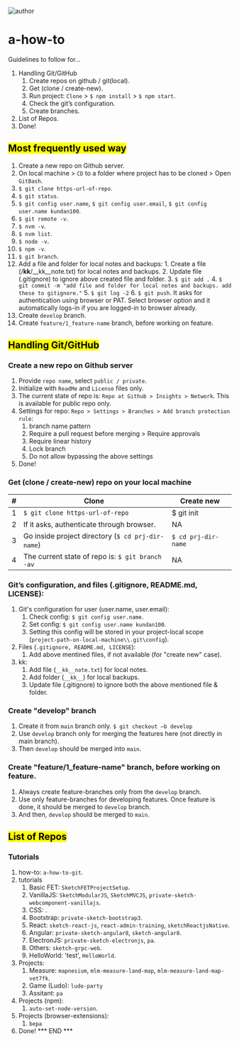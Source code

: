 ![author](https://img.shields.io/badge/Author-kundan100-blue)
# a-how-to
Guidelines to follow for...
1. Handling Git/GitHub
	1. Create repos on github / git(local).
	2. Get (clone / create-new).
	3. Run project: `Clone` > `$ npm install` > `$ npm start`.
	4. Check the git’s configuration.
	5. Create branches.
2. List of Repos.
3. Done!


## <mark>Most frequently used way</mark>
  1. Create a new repo on Github server.
  2. On local machine > `CD` to a folder where project has to be cloned > Open `GitBash`.
  3. `$ git clone https-url-of-repo`.
  4. `$ git status`.
  5. `$ git config user.name`, `$ git config user.email`, `$ git config user.name kundan100`.
  5. `$ git remote -v`.
  7. `$ nvm -v`.
  8. `$ nvm list`.
  9. `$ node -v`.
  10. `$ npm -v`.
  11. `$ git branch`.
  12. Add a file and folder for local notes and backups:
  	1. Create a file (/__kk__/__kk__note.txt) for local notes and backups.
	2. Update file (.gitignore) to ignore above created file and folder.
	3. `$ git add .`
	4. `$ git commit -m "add file and folder for local notes and backups. add these to gitignore."`
	5. `$ git log -2`
	6. `$ git push`. It asks for authentication using browser or PAT. Select browser option and it automatically logs-in if you are logged-in to browser already.
  14. Create `develop` branch.
  15. Create `feature/1_feature-name` branch, before working on feature.


## <mark>Handling Git/GitHub</mark>
### Create a new repo on Github server
  1. Provide `repo name`, select `public / private`.
  2. Initialize with `ReadMe` and `License` files only.
  3. The current state of repo is: `Repo at Github > Insights > Network`. This is available for public repo only.
  4. Settings for repo: `Repo > Settings > Branches > Add branch protection rule`:
      1. branch name pattern
      2. Require a pull request before merging > Require approvals
      3. Require linear history
      4. Lock branch
      5. Do not allow bypassing the above settings
  5. Done!
  

### Get (clone / create-new) repo on your local machine
|#  |Clone                                              |Create new                         |
|---|---------------------------------------------------|-----------------------------------|
|1  |`$ git clone https-url-of-repo`                    |$ git init                         |
|2  |If it asks, authenticate through browser.          |NA                                 |
|3  |Go inside project directory (`$ cd prj-dir-name`)  |`$ cd prj-dir-name`                |
|4  |The current state of repo is: `$ git branch -av`   |NA                                 |
  
    
### Git’s configuration, and files (.gitignore, README.md, LICENSE):
  1. Git's configuration for user (user.name, user.email):
      1. Check config: `$ git config user.name`.
      2. Set config: `$ git config user.name kundan100`.
      3. Setting this config will be stored in your project-local scope (`project-path-on-local-machine\\.git\config`).
  2. Files (`.gitignore, README.md, LICENSE`):
      1. Add above mentined files, if not available (for "create new" case). 
  3. kk:
      1. Add file (`__kk__note.txt`) for local notes.
      2. Add folder (`__kk__`) for local backups.
      3. Update file (.gitignore) to ignore both the above mentioned file & folder.

    
### Create "develop" branch
  1. Create it from `main` branch only. `$ git checkout –b develop`
  2. Use `develop` branch only for merging the features here (not directly in main branch).
  3.  Then `develop` should be merged into `main`.


### Create "feature/1_feature-name" branch, before working on feature.
  1. Always create feature-branches only from the `develop` branch.
  2. Use only feature-branches for developing features. Once feature is done, it should be merged to `develop` branch.
  3. And then, `develop` should be merged to `main`.


## <mark>List of Repos</mark>
### Tutorials

1. how-to: `a-how-to-git`.
2. tutorials
      1. Basic FET: `SketchFETProjectSetup`.
      2. VanillaJS: `SketchModularJS`, `SketchMVCJS`, `private-sketch-webcomponent-vanillajs`.
      3. CSS: .
      4. Bootstrap: `private-sketch-bootstrap3`.
      5. React: `sketch-react-js`, `react-admin-training`, `sketchReactjsNative`.
      6. Angular: `private-sketch-angular8`, `sketch-angular8`.
      7. ElectronJS: `private-sketch-electronjs`, `pa`.
      8. Others: `sketch-grpc-web`.
      9. HelloWorld: 'test', `HelloWorld`.
3. Projects:
      1. Measure: `mapnesium`, `mlm-measure-land-map`, `mlm-measure-land-map-vet7fk`.
      2. Game (Ludo): `ludo-party`
      3. Assitant: `pa`
4. Projects (npm):
      1. `auto-set-node-version`.
5. Projects (browser-extensions):
      1. `bepa`
6. Done!
*** END ***
